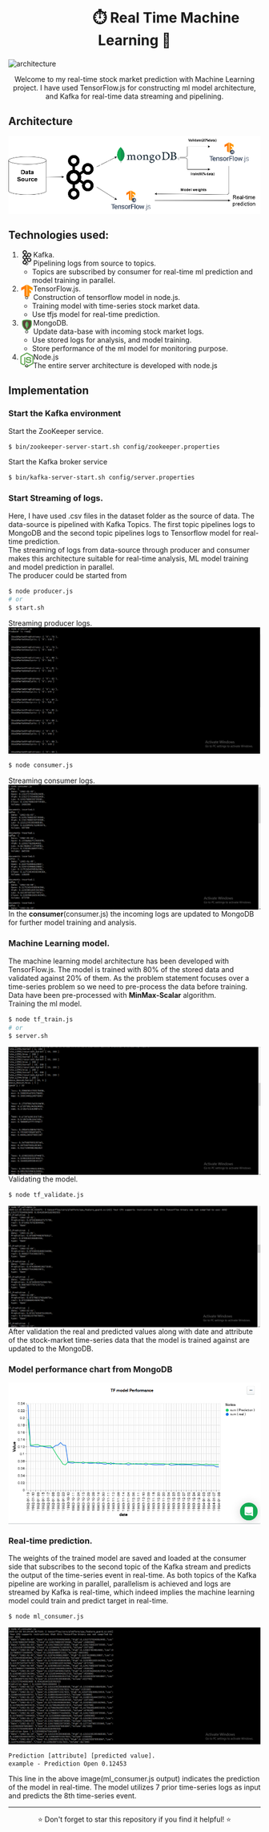 <center><h1>&nbsp;&nbsp;&nbsp;&nbsp;&nbsp;&nbsp;&nbsp;&nbsp;&nbsp;&nbsp;&nbsp;&nbsp;&nbsp;&nbsp;&nbsp;&nbsp;&nbsp;&nbsp;&nbsp;⏱️ Real Time Machine Learning 🤖</h1></center>

<img align="center" alt="architecture" src="https://insidebigdata.com/wp-content/uploads/2023/06/Machine_Learning_shutterstock_1110900704_special.jpg" />
<center><p>Welcome to my real-time stock market prediction with Machine Learning project. I have used TensorFlow.js for constructing ml model architecture, and Kafka for real-time data streaming and pipelining.</p></center>

## Architecture
<img align="center" alt="architecture" src="./Architecture2.png" />

## Technologies used:
 1. Kafka.<img align="left" alt="kafka" width="26px" src="./kafka2.jpg" /><br>
    - Pipelining logs from source to topics.
    - Topics are subscribed by consumer for real-time ml prediction and model training in parallel.
 2. TensorFlow.js.<img align="left" alt="tf" width="26px" src="./tfjslogo.png" /><br>
    - Construction of tensorflow model in node.js.
    - Training model with time-series stock market data.
    - Use tfjs model for real-time prediction.
 3. MongoDB.<img align="left" alt="mongodb" width="26px" src="./mongodb.png" /><br>
    - Update data-base with incoming stock market logs.
    - Use stored logs for analysis, and model training.
    - Store performance of the ml model for monitoring purpose.
 4. Node.js <img align="left" alt="node" width="26px" src="./node.png" /><br>
    - The entire server architecture is developed with node.js

## Implementation

### Start the Kafka environment
Start the ZooKeeper service.
```sh
$ bin/zookeeper-server-start.sh config/zookeeper.properties
```
Start the Kafka broker service
```sh
$ bin/kafka-server-start.sh config/server.properties
```

### Start Streaming of logs.

Here, I have used .csv files in the dataset folder as the source of data. The data-source is pipelined with Kafka Topics. The first topic pipelines logs to MongoDB and the second topic pipelines logs to Tensorflow model for real-time prediction.<br>
The streaming of logs from data-source through producer and consumer makes this architecture suitable for real-time analysis, ML model training and model prediction in parallel.<br>
The producer could be started from
```sh
$ node producer.js
# or
$ start.sh
```
Streaming producer logs.<br>
<img align="center" alt="producer" src="./producer.png" />
<br>
```sh
$ node consumer.js
```
Streaming consumer logs.<br>
<img align="center" alt="consumer" src="./consumer.png" />
<br>
In the __consumer__(consumer.js) the incoming logs are updated to MongoDB for further model training and analysis.

### Machine Learning model.

The machine learning model architecture has been developed with TensorFlow.js. The model is trained with 80% of the stored data and validated against 20% of them. As the problem statement focuses over a time-series problem so we need to pre-process the data before training. Data have been pre-processed with **MinMax-Scalar** algorithm.<br>
Training the ml model.
```sh
$ node tf_train.js
# or
$ server.sh
```
<img align="center" alt="train" src="./train.png" />
Validating the model.

```sh
$ node tf_validate.js
```

<img align="center" alt="train" src="./validate.png" /><br>
After validation the real and predicted values along with date and attribute of the stock-market time-series data that the model is trained against are updated to the MongoDB.<br>
### Model performance chart from MongoDB
<img align="center" alt="performance" src="./MLCharts.png" />

### Real-time prediction.
The weights of the trained model are saved and loaded at the consumer side that subscribes to the second topic of the Kafka stream and predicts the output of the time-series event in real-time. As both topics of the Kafka pipeline are working in parallel, parallelism is achieved and logs are streamed by Kafka is real-time, which indeed implies the machine learning model could train and predict target in real-time.
```sh
$ node ml_consumer.js
```
<img align="center" alt="ml_consumer" src="./ml_consumer.png" />

```
Prediction [attribute] [predicted value].
example - Prediction Open 0.12453 
```
This line in the above image(ml_consumer.js output) indicates the prediction of the model in real-time. The model utilizes 7 prior time-series logs as input and predicts the 8th time-series event. 

---

<div align="center">⭐ Don't forget to star this repository if you find it helpful! ⭐</div>
